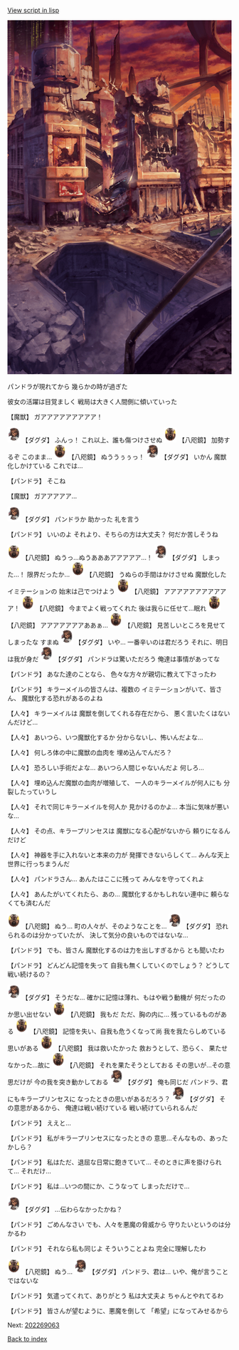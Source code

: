 [View script in lisp](../scripts/202269050.txt)

![ground_surface_break.png](../images/backgrounds/ground_surface_break.png)

パンドラが現れてから
幾らかの時が過ぎた

彼女の活躍は目覚ましく
戦局は大きく人間側に傾いていった

【魔獣】
ガアアアアアアアアア！

<img src="../images/units/1200641.png" alt="1200641.png" height="34"/>
【ダグダ】
ふんっ！
これ以上、誰も傷つけさせぬ

<img src="../images/units/1500331.png" alt="1500331.png" height="34"/>
【八咫鏡】
加勢するぞ
このまま…

<img src="../images/units/1500331.png" alt="1500331.png" height="34"/>
【八咫鏡】
ぬううぅぅっ！

<img src="../images/units/1200641.png" alt="1200641.png" height="34"/>
【ダグダ】
いかん
魔獣化しかけている
これでは…

【パンドラ】
そこね

【魔獣】
ガアアアアア…

<img src="../images/units/1200641.png" alt="1200641.png" height="34"/>
【ダグダ】
パンドラか
助かった
礼を言う

【パンドラ】
いいのよ
それより、そちらの方は大丈夫？
何だか苦しそうね

<img src="../images/units/1500331.png" alt="1500331.png" height="34"/>
【八咫鏡】
ぬうっ…ぬうあああアアアアア…！

<img src="../images/units/1200641.png" alt="1200641.png" height="34"/>
【ダグダ】
しまった…！
限界だったか…

<img src="../images/units/1500331.png" alt="1500331.png" height="34"/>
【八咫鏡】
うぬらの手間はかけさせぬ
魔獣化したイミテーションの
始末は己でつけよう

<img src="../images/units/1500331.png" alt="1500331.png" height="34"/>
【八咫鏡】
アアアアアアアアアアア！

<img src="../images/units/1500331.png" alt="1500331.png" height="34"/>
【八咫鏡】
今までよく戦ってくれた
後は我らに任せて…眠れ

<img src="../images/units/1500331.png" alt="1500331.png" height="34"/>
【八咫鏡】
アアアアアアアああぁ…

<img src="../images/units/1500331.png" alt="1500331.png" height="34"/>
【八咫鏡】
見苦しいところを見せてしまったな
すまぬ

<img src="../images/units/1200641.png" alt="1200641.png" height="34"/>
【ダグダ】
いや…
一番辛いのは君だろう
それに、明日は我が身だ

<img src="../images/units/1200641.png" alt="1200641.png" height="34"/>
【ダグダ】
パンドラは驚いただろう
俺達は事情があってな

【パンドラ】
あなた達のことなら、
色々な方々が親切に教えて下さったわ

【パンドラ】
キラーメイルの皆さんは、複数の
イミテーションがいて、皆さん、
魔獣化する恐れがあるのよね

【人々】
キラーメイルは
魔獣を倒してくれる存在だから、
悪く言いたくはないんだけど…

【人々】
あいつら、いつ魔獣化するか
分からないし、怖いんだよな…

【人々】
何しろ体の中に魔獣の血肉を
埋め込んでんだろ？

【人々】
恐ろしい手術だよな…
あいつら人間じゃないんだよ
何しろ…

【人々】
埋め込んだ魔獣の血肉が増殖して、
一人のキラーメイルが何人にも
分裂したっていうし

【人々】
それで同じキラーメイルを何人か
見かけるのかよ…
本当に気味が悪いな…

【人々】
その点、キラープリンセスは
魔獣になる心配がないから
頼りになるんだけど

【人々】
神器を手に入れないと本来の力が
発揮できないらしくて…
みんな天上世界に行っちまうんだ

【人々】
パンドラさん…
あんたはここに残って
みんなを守ってくれよ

【人々】
あんたがいてくれたら、あの…
魔獣化するかもしれない連中に
頼らなくても済むんだ

<img src="../images/units/1500331.png" alt="1500331.png" height="34"/>
【八咫鏡】
ぬう…
町の人々が、そのようなことを…

<img src="../images/units/1200641.png" alt="1200641.png" height="34"/>
【ダグダ】
恐れられるのは分かっていたが、
決して気分の良いものではないな…

【パンドラ】
でも、皆さん
魔獣化するのは力を出しすぎるから
とも聞いたわ

【パンドラ】
どんどん記憶を失って
自我も無くしていくのでしょう？
どうして戦い続けるの？

<img src="../images/units/1200641.png" alt="1200641.png" height="34"/>
【ダグダ】
そうだな…
確かに記憶は薄れ、もはや戦う動機が
何だったのか思い出せない

<img src="../images/units/1500331.png" alt="1500331.png" height="34"/>
【八咫鏡】
我もだ
ただ、胸の内に…
残っているものがある

<img src="../images/units/1500331.png" alt="1500331.png" height="34"/>
【八咫鏡】
記憶を失い、自我も危うくなって尚
我を我たらしめている思いがある

<img src="../images/units/1500331.png" alt="1500331.png" height="34"/>
【八咫鏡】
我は救いたかった
救おうとして、恐らく、
果たせなかった…故に

<img src="../images/units/1500331.png" alt="1500331.png" height="34"/>
【八咫鏡】
それを果たそうとしておる
その思いが…その意思だけが
今の我を突き動かしておる

<img src="../images/units/1200641.png" alt="1200641.png" height="34"/>
【ダグダ】
俺も同じだ
パンドラ、君にもキラープリンセスに
なったときの思いがあるだろう？

<img src="../images/units/1200641.png" alt="1200641.png" height="34"/>
【ダグダ】
その意思があるから、
俺達は戦い続けている
戦い続けていられるんだ

【パンドラ】
ええと…

【パンドラ】
私がキラープリンセスになったときの
意思…そんなもの、あったかしら？

【パンドラ】
私はただ、退屈な日常に飽きていて…
そのときに声を掛けられて…
それだけ…

【パンドラ】
私は…いつの間にか、こうなって
しまっただけで…

<img src="../images/units/1200641.png" alt="1200641.png" height="34"/>
【ダグダ】
…伝わらなかったかね？

【パンドラ】
ごめんなさい
でも、人々を悪魔の脅威から
守りたいというのは分かるわ

【パンドラ】
それなら私も同じよ
そういうことよね
完全に理解したわ

<img src="../images/units/1500331.png" alt="1500331.png" height="34"/>
【八咫鏡】
ぬう…

<img src="../images/units/1200641.png" alt="1200641.png" height="34"/>
【ダグダ】
パンドラ、君は…
いや、俺が言うことではないな

【パンドラ】
気遣ってくれて、ありがとう
私は大丈夫よ
ちゃんとやれてるわ

【パンドラ】
皆さんが望むように、悪魔を倒して
「希望」になってみせるから


Next: [202269063](202269063.md)

[Back to index](index.md)
